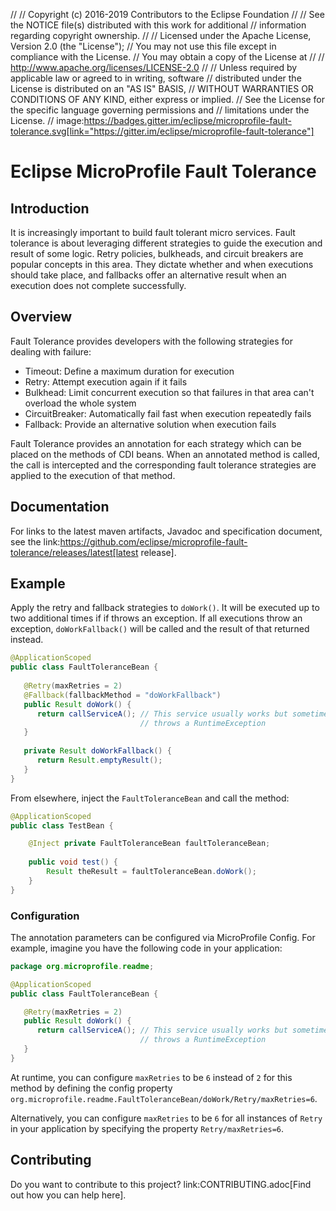 //
// Copyright (c) 2016-2019 Contributors to the Eclipse Foundation
//
// See the NOTICE file(s) distributed with this work for additional
// information regarding copyright ownership.
//
// Licensed under the Apache License, Version 2.0 (the "License");
// You may not use this file except in compliance with the License.
// You may obtain a copy of the License at
//
//     http://www.apache.org/licenses/LICENSE-2.0
//
// Unless required by applicable law or agreed to in writing, software
// distributed under the License is distributed on an "AS IS" BASIS,
// WITHOUT WARRANTIES OR CONDITIONS OF ANY KIND, either express or implied.
// See the License for the specific language governing permissions and
// limitations under the License.
//
image:https://badges.gitter.im/eclipse/microprofile-fault-tolerance.svg[link="https://gitter.im/eclipse/microprofile-fault-tolerance"]

# Eclipse MicroProfile Fault Tolerance

## Introduction

It is increasingly important to build fault tolerant micro services. Fault tolerance is about leveraging different strategies to guide the execution and result of some logic. Retry policies, bulkheads, and circuit breakers are popular concepts in this area. They dictate whether and when executions should take place, and fallbacks offer an alternative result when an execution does not complete successfully.

## Overview 

Fault Tolerance provides developers with the following strategies for dealing with failure:

* Timeout: Define a maximum duration for execution
* Retry: Attempt execution again if it fails
* Bulkhead: Limit concurrent execution so that failures in that area can't overload the whole system
* CircuitBreaker: Automatically fail fast when execution repeatedly fails
* Fallback: Provide an alternative solution when execution fails

Fault Tolerance provides an annotation for each strategy which can be placed on the methods of CDI beans. When an annotated method is called, the call is intercepted and the corresponding fault tolerance strategies are applied to the execution of that method.

## Documentation

For links to the latest maven artifacts, Javadoc and specification document, see the link:https://github.com/eclipse/microprofile-fault-tolerance/releases/latest[latest release].

## Example

Apply the retry and fallback strategies to `doWork()`. It will be executed up to two additional times if if throws an exception. If all executions throw an exception, `doWorkFallback()` will be called and the result of that returned instead.

```java
@ApplicationScoped
public class FaultToleranceBean {
   
   @Retry(maxRetries = 2)
   @Fallback(fallbackMethod = "doWorkFallback")
   public Result doWork() {
      return callServiceA(); // This service usually works but sometimes
                             // throws a RuntimeException
   }
   
   private Result doWorkFallback() {
      return Result.emptyResult();
   }
}
```

From elsewhere, inject the `FaultToleranceBean` and call the method:

```java
@ApplicationScoped
public class TestBean {

    @Inject private FaultToleranceBean faultToleranceBean;
    
    public void test() {
        Result theResult = faultToleranceBean.doWork();
    }
}
```

### Configuration

The annotation parameters can be configured via MicroProfile Config. For example, imagine you have the following code in your application:

```java
package org.microprofile.readme;

@ApplicationScoped
public class FaultToleranceBean {

   @Retry(maxRetries = 2)
   public Result doWork() {
      return callServiceA(); // This service usually works but sometimes
                             // throws a RuntimeException
   }
}
```

At runtime, you can configure `maxRetries` to be `6` instead of `2` for this method by defining the config property `org.microprofile.readme.FaultToleranceBean/doWork/Retry/maxRetries=6`.

Alternatively, you can configure `maxRetries` to be `6` for all instances of `Retry` in your application by specifying the property `Retry/maxRetries=6`.


## Contributing

Do you want to contribute to this project? link:CONTRIBUTING.adoc[Find out how you can help here].